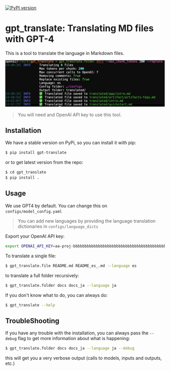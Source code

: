 [![PyPI version](https://badge.fury.io/py/gpt_translate.svg)](https://badge.fury.io/py/gpt_translate)

# gpt_translate: Translating MD files with GPT-4
This is a tool to translate the language in Markdown files.

![](assets/screenshot.png)



> You will need and OpenAI API key to use this tool.

## Installation
We have a stable version on PyPi, so you can install it with pip:
```bash
$ pip install gpt-translate
```
or to get latest version from the repo:

```bash
$ cd gpt_translate
$ pip install .
```
## Usage

We use GPT4 by default. You can change this on `configs/model_config.yaml`

> You can add new languages by providing the language translation dictionaries in `configs/language_dicts`

Export your OpenAI API key:

```bash
export OPENAI_API_KEY=aa-proj-bbbbbbbbbbbbbbbbbbbbbbbbbbbbbbbbbbbbbbbbbbbbbbbb
```

To translate a single file:

```bash
$ gpt_translate.file README.md README_es_.md --language es
```

to translate a full folder recursively:

```bash
$ gpt_translate.folder docs docs_ja --language ja
```

If you don't know what to do, you can always do:

```bash
$ gpt_translate --help
```

## TroubleShooting

If you have any trouble with the installation, you can always pass the `--debug` flag to get more information about what is happening:

```bash
$ gpt_translate.folder docs docs_ja --language ja --debug
```
this will get you a very verbose output (calls to models, inputs and outputs, etc.)
